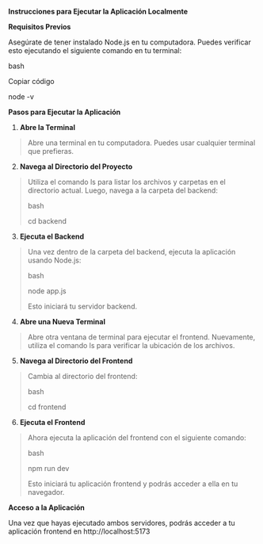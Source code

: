 **Instrucciones para Ejecutar la Aplicación Localmente**

**Requisitos Previos**

Asegúrate de tener instalado Node.js en tu computadora. Puedes verificar
esto ejecutando el siguiente comando en tu terminal:

bash

Copiar código

node -v

**Pasos para Ejecutar la Aplicación**

1.  **Abre la Terminal**

> Abre una terminal en tu computadora. Puedes usar cualquier terminal
> que prefieras.

2.  **Navega al Directorio del Proyecto**

> Utiliza el comando ls para listar los archivos y carpetas en el
> directorio actual. Luego, navega a la carpeta del backend:
>
> bash
>
>
> cd backend

3.  **Ejecuta el Backend**

> Una vez dentro de la carpeta del backend, ejecuta la aplicación usando
> Node.js:
>
> bash
>
>
> node app.js
>
> Esto iniciará tu servidor backend.

4.  **Abre una Nueva Terminal**

> Abre otra ventana de terminal para ejecutar el frontend. Nuevamente,
> utiliza el comando ls para verificar la ubicación de los archivos.

5.  **Navega al Directorio del Frontend**

> Cambia al directorio del frontend:
>
> bash
>
>
> cd frontend

6.  **Ejecuta el Frontend**

> Ahora ejecuta la aplicación del frontend con el siguiente comando:
>
> bash
>
>
> npm run dev
>
> Esto iniciará tu aplicación frontend y podrás acceder a ella en tu
> navegador.

**Acceso a la Aplicación**

Una vez que hayas ejecutado ambos servidores, podrás acceder a tu
aplicación frontend en http://localhost:5173